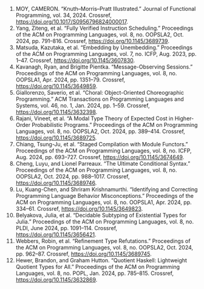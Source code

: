 1. MOY, CAMERON. “Knuth–Morris–Pratt Illustrated.” Journal of Functional Programming, vol. 34, 2024. Crossref, <a href='https://doi.org/10.1017/S0956796824000017' target='_blank'>https://doi.org/10.1017/S0956796824000017</a>.
2. Yang, Ziteng, et al. “Fully Verified Instruction Scheduling.” Proceedings of the ACM on Programming Languages, vol. 8, no. OOPSLA2, Oct. 2024, pp. 791–816. Crossref, <a href='https://doi.org/10.1145/3689739' target='_blank'>https://doi.org/10.1145/3689739</a>.
3. Matsuda, Kazutaka, et al. “Embedding by Unembedding.” Proceedings of the ACM on Programming Languages, vol. 7, no. ICFP, Aug. 2023, pp. 1–47. Crossref, <a href='https://doi.org/10.1145/3607830' target='_blank'>https://doi.org/10.1145/3607830</a>.
4. Kavanagh, Ryan, and Brigitte Pientka. “Message-Observing Sessions.” Proceedings of the ACM on Programming Languages, vol. 8, no. OOPSLA1, Apr. 2024, pp. 1351–79. Crossref, <a href='https://doi.org/10.1145/3649859' target='_blank'>https://doi.org/10.1145/3649859</a>.
5. Giallorenzo, Saverio, et al. “Choral: Object-Oriented Choreographic Programming.” ACM Transactions on Programming Languages and Systems, vol. 46, no. 1, Jan. 2024, pp. 1–59. Crossref, <a href='https://doi.org/10.1145/3632398' target='_blank'>https://doi.org/10.1145/3632398</a>.
6. Rajani, Vineet, et al. “A Modal Type Theory of Expected Cost in Higher-Order Probabilistic Programs.” Proceedings of the ACM on Programming Languages, vol. 8, no. OOPSLA2, Oct. 2024, pp. 389–414. Crossref, <a href='https://doi.org/10.1145/3689725' target='_blank'>https://doi.org/10.1145/3689725</a>.
7. Chiang, Tsung-Ju, et al. “Staged Compilation with Module Functors.” Proceedings of the ACM on Programming Languages, vol. 8, no. ICFP, Aug. 2024, pp. 693–727. Crossref, <a href='https://doi.org/10.1145/3674649' target='_blank'>https://doi.org/10.1145/3674649</a>.
8. Cheng, Luyu, and Lionel Parreaux. “The Ultimate Conditional Syntax.” Proceedings of the ACM on Programming Languages, vol. 8, no. OOPSLA2, Oct. 2024, pp. 988–1017. Crossref, <a href='https://doi.org/10.1145/3689746' target='_blank'>https://doi.org/10.1145/3689746</a>.
9. Lu, Kuang-Chen, and Shriram Krishnamurthi. “Identifying and Correcting Programming Language Behavior Misconceptions.” Proceedings of the ACM on Programming Languages, vol. 8, no. OOPSLA1, Apr. 2024, pp. 334–61. Crossref, <a href='https://doi.org/10.1145/3649823' target='_blank'>https://doi.org/10.1145/3649823</a>.
10. Belyakova, Julia, et al. “Decidable Subtyping of Existential Types for Julia.” Proceedings of the ACM on Programming Languages, vol. 8, no. PLDI, June 2024, pp. 1091–114. Crossref, <a href='https://doi.org/10.1145/3656421' target='_blank'>https://doi.org/10.1145/3656421</a>.
11. Webbers, Robin, et al. “Refinement Type Refutations.” Proceedings of the ACM on Programming Languages, vol. 8, no. OOPSLA2, Oct. 2024, pp. 962–87. Crossref, <a href='https://doi.org/10.1145/3689745' target='_blank'>https://doi.org/10.1145/3689745</a>.
12. Hewer, Brandon, and Graham Hutton. “Quotient Haskell: Lightweight Quotient Types for All.” Proceedings of the ACM on Programming Languages, vol. 8, no. POPL, Jan. 2024, pp. 785–815. Crossref, <a href='https://doi.org/10.1145/3632869' target='_blank'>https://doi.org/10.1145/3632869</a>.